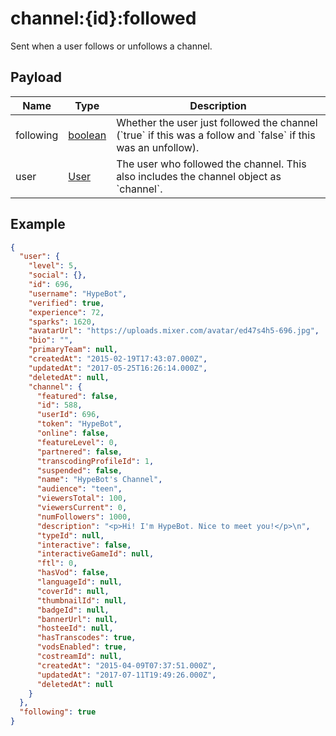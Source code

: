 # channel:{id}:followed

Sent when a user follows or unfollows a channel.

## Payload
|Name|Type|Description|
|----|----|-----------|
|following|[boolean](/rest/index.html#boolean)|Whether the user just followed the channel (&#x60;true&#x60; if this was a follow and &#x60;false&#x60; if this was an unfollow).|
|user|[User](/rest/index.html#User)|The user who followed the channel. This also includes the channel object as &#x60;channel&#x60;.|

## Example
```json
{
  "user": {
    "level": 5,
    "social": {},
    "id": 696,
    "username": "HypeBot",
    "verified": true,
    "experience": 72,
    "sparks": 1620,
    "avatarUrl": "https://uploads.mixer.com/avatar/ed47s4h5-696.jpg",
    "bio": "",
    "primaryTeam": null,
    "createdAt": "2015-02-19T17:43:07.000Z",
    "updatedAt": "2017-05-25T16:26:14.000Z",
    "deletedAt": null,
    "channel": {
      "featured": false,
      "id": 588,
      "userId": 696,
      "token": "HypeBot",
      "online": false,
      "featureLevel": 0,
      "partnered": false,
      "transcodingProfileId": 1,
      "suspended": false,
      "name": "HypeBot's Channel",
      "audience": "teen",
      "viewersTotal": 100,
      "viewersCurrent": 0,
      "numFollowers": 1000,
      "description": "<p>Hi! I'm HypeBot. Nice to meet you!</p>\n",
      "typeId": null,
      "interactive": false,
      "interactiveGameId": null,
      "ftl": 0,
      "hasVod": false,
      "languageId": null,
      "coverId": null,
      "thumbnailId": null,
      "badgeId": null,
      "bannerUrl": null,
      "hosteeId": null,
      "hasTranscodes": true,
      "vodsEnabled": true,
      "costreamId": null,
      "createdAt": "2015-04-09T07:37:51.000Z",
      "updatedAt": "2017-07-11T19:49:26.000Z",
      "deletedAt": null
    }
  },
  "following": true
}
```
